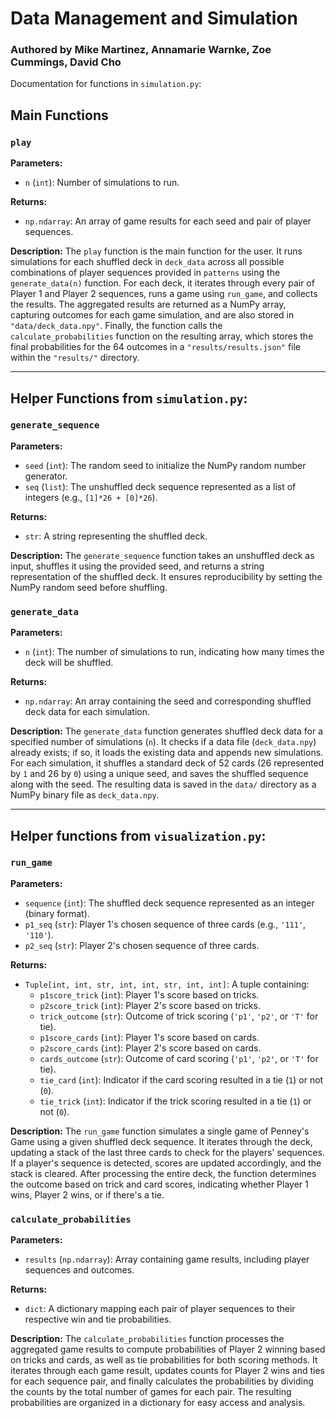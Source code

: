 # Data Management and Simulation
### Authored by Mike Martinez, Annamarie Warnke, Zoe Cummings, David Cho

Documentation for functions in `simulation.py`:

## Main Functions

### `play`

**Parameters:**
- `n` (`int`): Number of simulations to run.

**Returns:**
- `np.ndarray`: An array of game results for each seed and pair of player sequences.

**Description:**
The `play` function is the main function for the user. It runs simulations for each shuffled deck in `deck_data` across all possible combinations of player sequences provided in `patterns` using the `generate_data(n)` function. For each deck, it iterates through every pair of Player 1 and Player 2 sequences, runs a game using `run_game`, and collects the results. The aggregated results are returned as a NumPy array, capturing outcomes for each game simulation, and are also stored in `"data/deck_data.npy"`. Finally, the function calls the `calculate_probabilities` function on the resulting array, which stores the final probabilities for the 64 outcomes in a `"results/results.json"` file within the `"results/"` directory. 

---

## Helper Functions from `simulation.py`:

### `generate_sequence`

**Parameters:**
- `seed` (`int`): The random seed to initialize the NumPy random number generator.
- `seq` (`list`): The unshuffled deck sequence represented as a list of integers (e.g., `[1]*26 + [0]*26`).

**Returns:**
- `str`: A string representing the shuffled deck.

**Description:**
The `generate_sequence` function takes an unshuffled deck as input, shuffles it using the provided seed, and returns a string representation of the shuffled deck. It ensures reproducibility by setting the NumPy random seed before shuffling.

### `generate_data`

**Parameters:**
- `n` (`int`): The number of simulations to run, indicating how many times the deck will be shuffled.

**Returns:**
- `np.ndarray`: An array containing the seed and corresponding shuffled deck data for each simulation.

**Description:**
The `generate_data` function generates shuffled deck data for a specified number of simulations (`n`). It checks if a data file (`deck_data.npy`) already exists; if so, it loads the existing data and appends new simulations. For each simulation, it shuffles a standard deck of 52 cards (26 represented by `1` and 26 by `0`) using a unique seed, and saves the shuffled sequence along with the seed. The resulting data is saved in the `data/` directory as a NumPy binary file as `deck_data.npy`.

---

## Helper functions from `visualization.py`:

### `run_game`

**Parameters:**
- `sequence` (`int`): The shuffled deck sequence represented as an integer (binary format).
- `p1_seq` (`str`): Player 1's chosen sequence of three cards (e.g., `'111'`, `'110'`).
- `p2_seq` (`str`): Player 2's chosen sequence of three cards.

**Returns:**
- `Tuple[int, int, str, int, int, str, int, int]`: A tuple containing:
  - `p1score_trick` (`int`): Player 1's score based on tricks.
  - `p2score_trick` (`int`): Player 2's score based on tricks.
  - `trick_outcome` (`str`): Outcome of trick scoring (`'p1'`, `'p2'`, or `'T'` for tie).
  - `p1score_cards` (`int`): Player 1's score based on cards.
  - `p2score_cards` (`int`): Player 2's score based on cards.
  - `cards_outcome` (`str`): Outcome of card scoring (`'p1'`, `'p2'`, or `'T'` for tie).
  - `tie_card` (`int`): Indicator if the card scoring resulted in a tie (`1`) or not (`0`).
  - `tie_trick` (`int`): Indicator if the trick scoring resulted in a tie (`1`) or not (`0`).

**Description:**
The `run_game` function simulates a single game of Penney's Game using a given shuffled deck sequence. It iterates through the deck, updating a stack of the last three cards to check for the players' sequences. If a player's sequence is detected, scores are updated accordingly, and the stack is cleared. After processing the entire deck, the function determines the outcome based on trick and card scores, indicating whether Player 1 wins, Player 2 wins, or if there's a tie.

### `calculate_probabilities`

**Parameters:**
- `results` (`np.ndarray`): Array containing game results, including player sequences and outcomes.

**Returns:**
- `dict`: A dictionary mapping each pair of player sequences to their respective win and tie probabilities.

**Description:**
The `calculate_probabilities` function processes the aggregated game results to compute probabilities of Player 2 winning based on tricks and cards, as well as tie probabilities for both scoring methods. It iterates through each game result, updates counts for Player 2 wins and ties for each sequence pair, and finally calculates the probabilities by dividing the counts by the total number of games for each pair. The resulting probabilities are organized in a dictionary for easy access and analysis.


<!-- **Usage Example:**

```python
import heatmap_visualization as hv
import numpy as np

# Sample data
data1 = np.random.rand(8, 8)
data2 = np.random.rand(8, 8)
data1_ties = np.random.rand(8, 8)
data2_ties = np.random.rand(8, 8)
labels1 = hv.make_annots(hv.format_data(data1), hv.format_data(data1_ties))
labels2 = hv.make_annots(hv.format_data(data2), hv.format_data(data2_ties))

# Generate bundled heatmaps in PNG format
fig, ax = hv.make_heatmap_package(
    data1=data1,
    data2=data2,
    title1="Heatmap for Dataset 1",
    title2="Heatmap for Dataset 2",
    n1=1000,
    n2=1000,
    win_type1='cards',
    win_type2='tricks',
    data1_ties=data1_ties,
    data2_ties=data2_ties,
    labels1=labels1,
    labels2=labels2,
    letters=True,
    format='png'
)

# Generate bundled heatmaps in HTML format
html_fig = hv.make_heatmap_package(
    data1=data1,
    data2=data2,
    title1="Heatmap for Dataset 1",
    title2="Heatmap for Dataset 2",
    n1=1000,
    n2=1000,
    win_type1='cards',
    win_type2='tricks',
    data1_ties=data1_ties,
    data2_ties=data2_ties,
    labels1=labels1,
    labels2=labels2,
    letters=True,
    format='html'
)
html_fig.show() -->